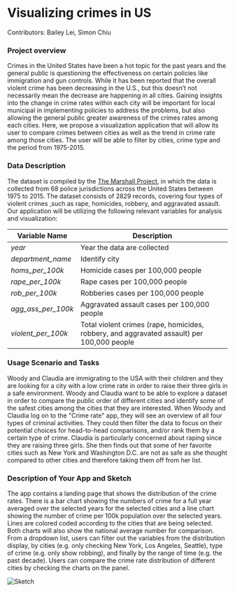 # Visualizing crimes in US

Contributors: Bailey Lei, Simon Chiu


### Project overview
Crimes in the United States have been a hot topic for the past years and the general public is questioning the effectiveness on certain policies like immigration and gun controls. While it has been reported that the overall violent crime has been decreasing in the U.S., but this doesn’t not necessarily mean the decrease are happening in all cities. Gaining insights into the change in crime rates within each city will be important for local municipal in implementing policies to address the problems, but also allowing the general public greater awareness of the crimes rates among each cities. Here, we propose a visualization application that will allow its user to compare crimes between cities as well as the trend in crime rate among those cities. The user will be able to filter by cities, crime type and the period from 1975-2015.

### Data Description
The dataset is compiled by the [The Marshall Project](https://github.com/themarshallproject/city-crime), in which the data is collected from 68 police jurisdictions across the United States between 1975 to 2015. The dataset consists of 2829 records, covering four types of violent crimes ,such as rape, homicides, robbery, and aggravated assault. Our application will be utilizing the following relevant variables for analysis and visualization:

| **Variable Name** | **Description** |
|-|-|
| *year* | Year the data are collected |
| *department_name* | Identify city |
| *homs_per_100k* | Homicide cases per 100,000 people |
| *rape_per_100k* | Rape cases per 100,000 people |
| *rob_per_100k* | Robberies cases per 100,000 people |
| *agg_ass_per_100k* | Aggravated assault cases per 100,000 people |
| *violent_per_100k* | Total violent crimes (rape, homicides, robbery, and aggravated assault) per 100,000 people |


### Usage Scenario and Tasks
Woody and Claudia are immigrating to the USA with their children and they are looking for a city with a low crime rate in order to raise their three girls in a safe environment. Woody and Claudia want to be able to explore a dataset in order to compare the public order of different cities and identify some of the safest cities among the cities that they are interested. When Woody and Claudia log on to the "Crime rate" app, they will see an overview of all four types of criminal activities. They could then filter the data to focus on their potential choices for head-to-head comparisons, and/or rank them by a certain type of crime. Claudia is particularly concerned about raping since they are raising three girls. She then finds out that some of her favorite cities such as New York and Washington D.C. are not as safe as she thought compared to other cities and therefore taking them off from her list.

### Description of Your App and Sketch
The app contains a landing page that shows the distribution of the crime rates. There is a bar chart showing the numbers of crime for a full year averaged over the selected years for the selected cities and a line chart showing the number of crime per 100k population over the selected years. Lines are colored coded according to the cities that are being selected. Both charts will also show the national average number for comparison. From a dropdown list, users can filter out the variables from the distribution display, by cities (e.g. only checking New York, Los Angeles, Seattle), type of crime (e.g. only show robbing), and finally by the range of time (e.g. the past decade). Users can compare the crime rate distribution of different cities by checking the charts on the panel.

![Sketch](https://github.com/cheukman1207/DSCI_532_Crime_Blei7_simchi/blob/master/pic/Sketch.png)
